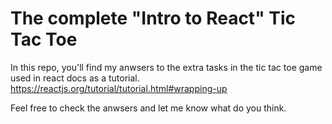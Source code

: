 # The complete "Intro to React" Tic Tac Toe
In this repo, you'll find my anwsers to the extra tasks in the tic tac toe game used in react docs as a tutorial. https://reactjs.org/tutorial/tutorial.html#wrapping-up

Feel free to check the anwsers and let me know what do you think.

